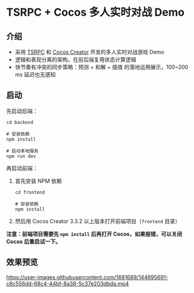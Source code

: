 # TSRPC + Cocos 多人实时对战 Demo

## 介绍

- 采用 [TSRPC](https://tsrpc.cn) 和 [Cocos Creator](https://www.cocos.com/) 开发的多人实时对战游戏 Demo
- 逻辑和表现分离的架构，在前后端复用状态计算逻辑
- 快节奏有冲突的同步策略：预测 + 和解 + 插值 的落地运用展示，100~200 ms 延迟也无感知

## 启动

先启动后端：

```shell
cd backend

# 安装依赖
npm install

# 启动本地服务
npm run dev
```

再启动前端：

1. 首先安装 NPM 依赖
    ```shell
    cd frontend

    # 安装依赖
    npm install
    ```
2. 然后用 Cocos Creator 3.3.2 以上版本打开前端项目（`frontend` 目录）

**注意：前端项目需要先 `npm install` 后再打开 Cocos，如果报错，可以关闭 Cocos 后重启试一下。**

## 效果预览

https://user-images.githubusercontent.com/1681689/144695691-c8c556dd-68c4-44bf-8a38-5c37e203dbda.mp4